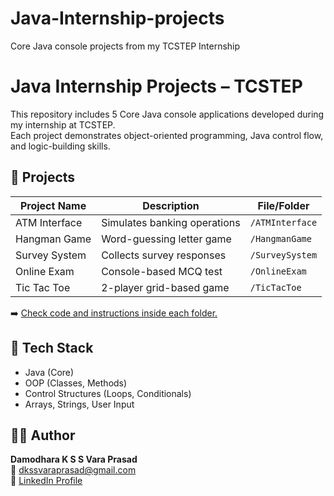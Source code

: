# Java-Internship-projects
Core Java console projects from my TCSTEP Internship
# Java Internship Projects – TCSTEP

This repository includes 5 Core Java console applications developed during my internship at TCSTEP.  
Each project demonstrates object-oriented programming, Java control flow, and logic-building skills.

## 📁 Projects
| Project Name      | Description                          | File/Folder            |
|-------------------|--------------------------------------|------------------------|
| ATM Interface      | Simulates banking operations         | `/ATMInterface`        |
| Hangman Game       | Word-guessing letter game            | `/HangmanGame`         |
| Survey System      | Collects survey responses            | `/SurveySystem`        |
| Online Exam        | Console-based MCQ test               | `/OnlineExam`          |
| Tic Tac Toe        | 2-player grid-based game             | `/TicTacToe`           |

➡️ [Check code and instructions inside each folder.](#)

## 🔧 Tech Stack
- Java (Core)
- OOP (Classes, Methods)
- Control Structures (Loops, Conditionals)
- Arrays, Strings, User Input

## 👨‍💻 Author
**Damodhara K S S Vara Prasad**  
📧 dkssvaraprasad@gmail.com  
🔗 [LinkedIn Profile](https://www.linkedin.com/in/damodhara-k-s-s-vara-prasad-3380b7214)
